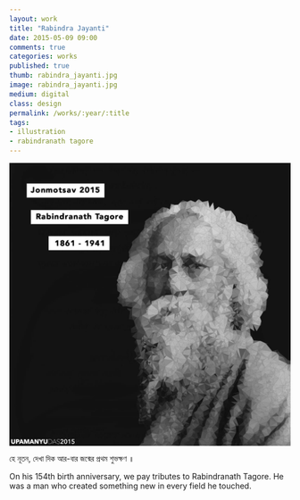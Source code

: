 ```yaml
---
layout: work
title: "Rabindra Jayanti"
date: 2015-05-09 09:00
comments: true
categories: works
published: true
thumb: rabindra_jayanti.jpg
image: rabindra_jayanti.jpg
medium: digital
class: design
permalink: /works/:year/:title
tags:
- illustration
- rabindranath tagore
---
```

<img src="/images/works/rabindra_jayanti.jpg" align="middle"/>

হে নূতন, দেখা দিক আর-বার জন্মের প্রথম শুভক্ষণ ॥

On his 154th birth anniversary, we pay tributes to Rabindranath Tagore. He was a man who created something new in every field he touched.